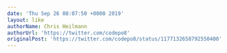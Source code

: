 ```yaml
---
date: 'Thu Sep 26 08:07:50 +0000 2019'
layout: like
authorName: Chris Heilmann
authorUrl: 'https://twitter.com/codepo8'
originalPost: 'https://twitter.com/codepo8/status/1177132658792550400'
---
```

